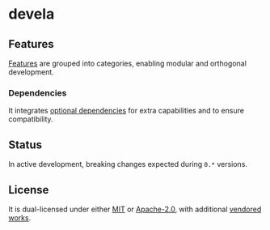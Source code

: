 # devela

## Features
[Features] are grouped into categories, enabling modular and orthogonal development.

[Features]: https://docs.rs/devela/latest/devela/_info/features/index.html


### Dependencies
It integrates [optional dependencies] for extra capabilities and to ensure compatibility.

[optional dependencies]: https://docs.rs/devela/latest/devela/_dep/index.html


## Status
In active development, breaking changes expected during `0.*` versions.


## License
It is dual-licensed under either [MIT](LICENSE-MIT) or [Apache-2.0](LICENSE-APACHE),
with additional [vendored works](docs/vendored.md).

